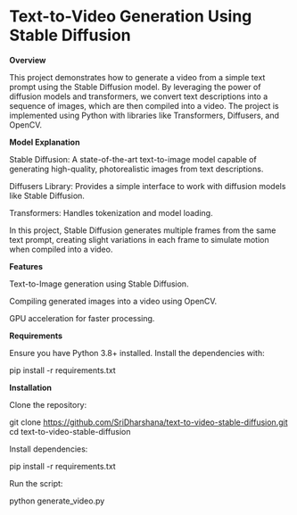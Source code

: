 # Text-to-Video Generation Using Stable Diffusion
**Overview**

This project demonstrates how to generate a video from a simple text prompt using the Stable Diffusion model. By leveraging the power of diffusion models and transformers, we convert text descriptions into a sequence of images, which are then compiled into a video. The project is implemented using Python with libraries like Transformers, Diffusers, and OpenCV.

**Model Explanation**

Stable Diffusion: A state-of-the-art text-to-image model capable of generating high-quality, photorealistic images from text descriptions.

Diffusers Library: Provides a simple interface to work with diffusion models like Stable Diffusion.

Transformers: Handles tokenization and model loading.

In this project, Stable Diffusion generates multiple frames from the same text prompt, creating slight variations in each frame to simulate motion when compiled into a video.

**Features**

Text-to-Image generation using Stable Diffusion.

Compiling generated images into a video using OpenCV.

GPU acceleration for faster processing.

**Requirements**

Ensure you have Python 3.8+ installed. Install the dependencies with:

pip install -r requirements.txt

**Installation**

Clone the repository:

git clone https://github.com/SriDharshana/text-to-video-stable-diffusion.git
cd text-to-video-stable-diffusion

Install dependencies:

pip install -r requirements.txt

Run the script:

python generate_video.py

